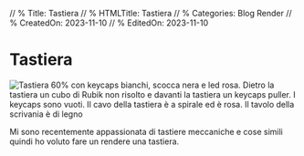 // % Title: Tastiera
// % HTMLTitle: Tastiera
// % Categories: Blog Render
// % CreatedOn: 2023-11-10
// % EditedOn: 2023-11-10

# Tastiera

![Tastiera 60% con keycaps bianchi, scocca nera e led rosa. Dietro la tastiera un cubo di Rubik non risolto e davanti la tastiera un keycaps puller. I keycaps sono vuoti. Il cavo della tastiera è a spirale ed è rosa. Il tavolo della scrivania è di legno]([staticoso:Site:RelativeRoot]Assets/Render/Keyboard.png)

Mi sono recentemente appassionata di tastiere meccaniche e cose simili quindi ho voluto fare un rendere una tastiera.
